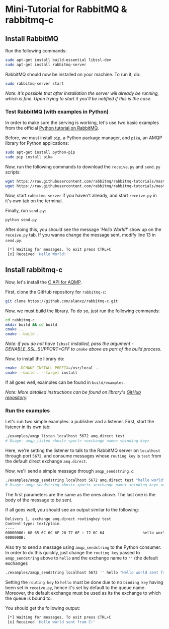 # Mini-Tutorial for RabbitMQ & rabbitmq-c
## Install RabbitMQ
Run the following commands:
```bash
sudo apt-get install build-essential libssl-dev
sudo apt-get install rabbitmq-server
```
RabbitMQ should now be installed on your machine. To run it, do:
```bash
sudo rabbitmq-server start
```
*Note: it's possible that after installation the server will already be running, which is fine. Upon trying to start it you'll be notified if this is the case.*

### Test RabbitMQ (with examples in Python)
In order to make sure the serving is working, let's use two basic examples from the official [Python tutorial on RabbitMQ](https://www.rabbitmq.com/tutorials/tutorial-one-python.html
). 

Before, we must install `pip`, a Python package manager, and `pika`, an AMQP library for Python applications:
```bash
sudo apt-get install python-pip
sudo pip install pika
```

Now, run the following commands to download the `receive.py` and `send.py` scripts:
```bash
wget https://raw.githubusercontent.com/rabbitmq/rabbitmq-tutorials/master/python/receive.py
wget https://raw.githubusercontent.com/rabbitmq/rabbitmq-tutorials/master/python/send.py
```

Now, start `rabbitmq-server` if you haven't already, and start `receive.py` in it's own tab on the terminal.

Finally, run `send.py`:
```bash
python send.py
```
After doing this, you should see the message *'Hello World!'* show up on the `receive.py` tab. If you wanna change the message sent, modify line 13 in `send.py`.
```bash
 [*] Waiting for messages. To exit press CTRL+C
 [x] Received 'Hello World!'
```

## Install rabbitmq-c
Now, let's install the [C API for AQMP](https://github.com/alanxz/rabbitmq-c). 

First, clone the GitHub repository for `rabbitmq-c`:
```bash
git clone https://github.com/alanxz/rabbitmq-c.git
```
Now, we must build the library. To do so, just run the following commands:
```bash
cd rabbitmq-c
mkdir build && cd build
cmake ..
cmake --build .
```
*Note: if you do not have `libssl` installed, pass the argument -DENABLE_SSL_SUPPORT=OFF to `cmake` above as part of the build process.*

Now, to install the library do:
```bash
cmake -DCMAKE_INSTALL_PREFIX=/usr/local ..
cmake --build . --target install
```

If all goes well, examples can be found in `build/examples`.

*Note: More detailed instructions can be found on library's [GitHub repository](https://github.com/alanxz/rabbitmq-c/blob/master/README.md#getting-started).*

### Run the examples
Let's run two simple examples: a publisher and a listener. First, start the listener in its own tab:
```bash
./examples/amqp_listen localhost 5672 amq.direct test
# Usage: amqp_listen <host> <port> <exchange name> <binding key>
```
Here, we're setting the listener to talk to the RabbitMQ server on `localhost` through port `5672`, and consume messages whose `routing key` is `test` from the default direct exchange `amq.direct`. 

Now, we'll send a simple message through `amqp_sendstring.c`:
```bash
./examples/amqp_sendstring localhost 5672 amq.direct test "hello world"
# Usage: amqp_sendstring <host> <port> <exchange name> <binding key> <message body>
```
The first parameters are the same as the ones above. The last one is the body of the message to be sent. 

If all goes well, you should see an output similar to the following:
```bash
Delivery 1, exchange amq.direct routingkey test
Content-type: text/plain
----
00000000: 68 65 6C 6C 6F 20 77 6F : 72 6C 64                 hello world
0000000B:
```

Also try to send a message using `amqp_sendstring` to the Python consumer. In order to do this quickly, just change the `routing key` passed to `amqp_sendstring` above to `hello` and the exchange name to `''` (the default exchange):
```bash
./examples/amqp_sendstring localhost 5672 '' hello "Hello world sent from C!"
```

Setting the `routing key` to `hello` must be done due to no `binding key` having been set in `receive.py`, hence it's set by default to the queue name. Moreover, the default exchange must be used as its the exchange to which the queue is bound to.

You should get the following output:
```bash
 [*] Waiting for messages. To exit press CTRL+C
 [x] Received 'Hello world sent from C!'
```
